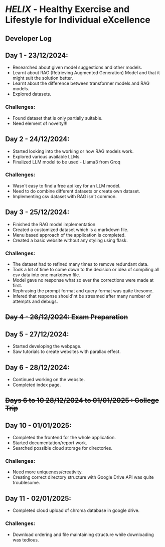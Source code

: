# **_HELIX_** - Healthy Exercise and Lifestyle for Individual eXcellence
## Developer Log

## Day 1 - 23/12/2024:
- Researched about given model suggestions and other models.
- Learnt about RAG (Retrieving Augmented Generation) Model and that it might suit the solution better.
- Learnt about the difference between transformer models and RAG models.
- Explored datasets.
### Challenges:
- Found dataset that is only partially suitable.
- Need element of novelty!!!

## Day 2 - 24/12/2024:
- Started looking into the working or how RAG models work.
- Explored various available LLMs.
- Finalized LLM model to be used - Llama3 from Groq
### Challenges:
  - Wasn't easy to find a free api key for an LLM model.
  - Need to do combine different datasets or create own dataset.
  - Implementing csv dataset with RAG isn't common.

## Day 3 - 25/12/2024:
- Finished the RAG model implementation
- Created a customized dataset which is a markdown file.
- Menu based approach of the application is completed.
- Created a basic website without any styling using flask.
### Challenges:
- The dataset had to refined many times to remove redundant data.
- Took a lot of time to come down to the decision or idea of compiling all csv data into one markdown file.
- Model gave no response what so ever the corrections were made at first.
- Rephrasing the prompt format and query format was quite tiresome.
- Infered that response should'nt be streamed after many number of attempts and debugs.

## ~~Day 4 - 26/12/2024: Exam Preparation~~

## Day 5 - 27/12/2024:
- Started developing the webpage.
- Saw tutorials to create websites with parallax effect.

## Day 6 - 28/12/2024:
- Continued working on the website.
- Completed index page.

## ~~Days 6 to 10 28/12/2024 to 01/01/2025 : College Trip~~

## Day 10 - 01/01/2025:
- Completed the frontend for the whole application.
- Started documentation/report work.
- Searched possible cloud storage for directories.
### Challenges:
- Need more uniqueness/creativity.
- Creating correct directory structure with Google Drive API was quite troublesome.

## Day 11 - 02/01/2025:
- Completed cloud upload of chroma database in google drive.
### Challenges:
- Download ordering and file maintaining structure while downloading was tedious.
